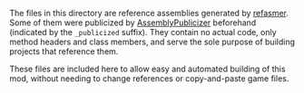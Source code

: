 The files in this directory are reference assemblies generated by [refasmer](https://github.com/JetBrains/Refasmer). Some of them were publicized by [AssemblyPublicizer](https://github.com/CabbageCrow/AssemblyPublicizer) beforehand (indicated by the `_publicized` suffix). They contain no actual code, only method headers and class members, and serve the sole purpose of building projects that reference them.

These files are included here to allow easy and automated building of this mod, without needing to change references or copy-and-paste game files.
